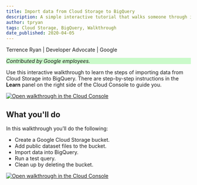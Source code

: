```yaml
---
title: Import data from Cloud Storage to BigQuery
description: A simple interactive tutorial that walks someone through ingesting content in BigQuery from Cloud Storage.
author: tpryan
tags: Cloud Storage, BigQuery, Walkthrough
date_published: 2020-04-05
---
```


Terrence Ryan | Developer Advocate | Google

<p style="background-color:#CAFACA;"><i>Contributed by Google employees.</i></p>

Use this interactive walkthrough to learn the steps of importing data from Cloud 
Storage into BigQuery. There are step-by-step instructions in the **Learn** panel
on the right side of the Cloud Console to guide you. 

[![Open walkthrough in the Cloud Console](https://walkthroughs.googleusercontent.com/tutorial/resources/open-in-console-button.svg)](https://console.cloud.google.com/getting-started?tutorial=bigquery_import_data_from_cloud_storage)

## What you'll do

In this walkthrough you’ll do the following:

* Create a Google Cloud Storage bucket.
* Add public dataset files to the bucket.
* Import data into BigQuery.
* Run a test query.
* Clean up by deleting the bucket.

[![Open walkthrough in the Cloud Console](https://storage.googleapis.com/gcp-community/tutorials/bqs-from-gcs/tutorial.png)](https://console.cloud.google.com/getting-started?tutorial=bigquery_import_data_from_cloud_storage)
